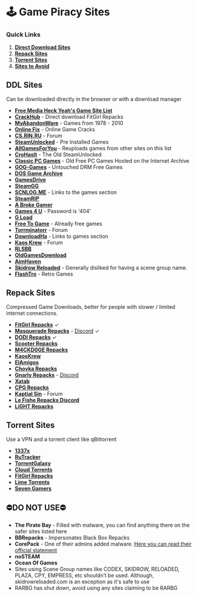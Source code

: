 # 🕹️ Game Piracy Sites

### Quick Links

1. [**Direct Download Sites**](#ddl-sites)
2. [**Repack Sites**](#repack-sites)
3. [**Torrent Sites**](#torrent-sites)
4. [**Sites to Avoid**](#avoid)

## DDL Sites

Can be downloaded directly in the browser or with a download manager

- [**Free Media Heck Yeah's Game Site List**](https://reddit.com/r/FREEMEDIAHECKYEAH/wiki/games#wiki.25BAdownloadgames)
- [**CrackHub**](https://crackhub.site) - Direct download FitGirl Repacks
- [**MyAbandonWare**](https://myabandonware.com) - Games from 1978 - 2010
- [**Online Fix**](https://online-fix.me) - Online Game Cracks
- [**CS.RIN.RU**](https://cs.rin.ru) - Forum
- [**SteamUnlocked**](https://steamunlocked.net) - Pre Installed Games
- [**AllGamesForYou**](https://gamesforyou.co) - Reuploads games from other sites on this list
- [**CroHasIt**](https://crohasit.net) - The Old SteamUnlocked
- [**Classic PC Games**](https://archive.org/details/classicpcgames) - Old Free PC Games Hosted on the Internet Archive
- [**GOG-Games**](https://gog-games.com) - Untouched DRM Free Games
- [**DOS Game Archive**](https://dosgamesarchive.com)
- [**GamesDrive**](https://gamesdrive.net)
- [**SteamGG**](https://steamgg.net)
- [**SCNLOG.ME**](https://scnlog.me/games) - Links to the games section
- [**SteamRIP**](https://steamrip.com)
- [**A Broke Gamer**](https://abrokegamer.com)
- [**Games 4 U**](https://g4u.to) - Password is '404'
- [**G Load**](https://gload.to)
- [**Free To Game**](https://freetogame.com/games) - Already free games
- [**Torrminatorr**](https://forum.torrminatorr.com) - Forum
- [**DownloadHa**](https://downloadha.com/category/%d8%a8%d8%a7%d8%b2%db%8c-%da%a9%d8%a7%d9%85%d9%be%db%8c%d9%88%d8%aa%d8%b1-pc-computer-game/) - Links to games section
- [**Kaos Krew**](https://kaoskrew.org) - Forum
- [**RLSBB**](https://rlsbb.ru)
- [**OldGamesDownload**](https://oldgamesdownload.com)
- [**AimHaven**](https://aimhaven.com)
- [**Skidrow Reloaded**](https://skidrowreloaded.com) - Generally disliked for having a scene group name.
- [**FlashTro**](https://flashtro.com) - Retro Games

## Repack Sites

Compressed Game Downloads, better for people with slower / limited internet connections. 

- [**FitGirl Repacks**](http://fitgirl-repacks.site) ✓
- [**Masquerade Repacks**](https://masquerade.site) - [Discord](https://discord.com/invite/HP5sQ6c) ✓
- [**DODI Repacks**](http://dodi-repacks.site) ✓
- [**Scooter Repacks**](https://scooter-repacks.site)
- [**M4CKD0GE Repacks**](https://m4ckd0ge-repacks.me)
- [**KaosKrew**](https://kaoskrew.org)
- [**ElAmigos**](https://elamigos.site)
- [**Chovka Repacks**](https://repack.info)
- [**Gnarly Repacks**](https://gnarly-repacks.site) - [Discord](https://discord.com/invite/yksnVtK6)
- [**Xatab**](https://m.byxatab.com)
- [**CPG Repacks**](https://cpgrepacks.site)
- [**Kaptial Sin**](https://www.kapitalsin.com/forum) - Forum
- [**Le Fishe Repacks Discord**](https://discord.gg/W3MfGDXhAS)
- [**LiGHT Repacks**](https://drive.google.com/drive/folders/1q4lRUnwVhMQuakl1yM8OH1Je992LpXE)

## Torrent Sites

Use a VPN and a torrent client like qBittorrent

- [**1337x**](https://1337x.to)
- [**RuTracker**](http://rutracker.org)
- [**TorrentGalaxy**](https://torrentgalaxy.to)
- [**Cloud Torrents**](https://cloudtorrents.com)
- [**FitGirl Repacks**](http://fitgirl-repacks.site)
- [**Lime Torrents**](https://limetorrents.lol)
- [**Seven Gamers**](https://seven-gamers.com)

## ⛔DO NOT USE⛔

- **The Pirate Bay** - Filled with malware, you can find anything there on the safer sites listed here
- **BBRepacks** - Impersonates Black Box Repacks
- **CorePack** - One of their admins added malware. [Here you can read their official statement](https://old.reddit.com/r/CrackWatch/comments/8wuyyk/oursincereapologiestoeveryonecorepack/)
- **noSTEAM**
- **Ocean Of Games**
- Sites using Scene Group names like CODEX, SKIDROW, RELOADED, PLAZA, CPY, EMPRESS, etc shouldn't be used. Although, skidrowreloaded.com is an exception as it's safe to use
- RARBG has shut down, avoid using any sites claiming to be RARBG
